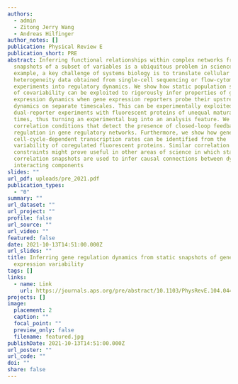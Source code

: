 ```yaml
---
authors:
  - admin
  - Zitong Jerry Wang
  - Andreas Hilfinger
author_notes: []
publication: Physical Review E
publication_short: PRE
abstract: Inferring functional relationships within complex networks from static
  snapshots of a subset of variables is a ubiquitous problem in science. For
  example, a key challenge of systems biology is to translate cellular
  heterogeneity data obtained from single-cell sequencing or flow-cytometry
  experiments into regulatory dynamics. We show how static population snapshots
  of covariability can be exploited to rigorously infer properties of gene
  expression dynamics when gene expression reporters probe their upstream
  dynamics on separate timescales. This can be experimentally exploited in
  dual-reporter experiments with fluorescent proteins of unequal maturation
  times, thus turning an experimental bug into an analysis feature. We derive
  correlation conditions that detect the presence of closed-loop feedback
  regulation in gene regulatory networks. Furthermore, we show how genes with
  cell-cycle-dependent transcription rates can be identified from the
  variability of coregulated fluorescent proteins. Similar correlation
  constraints might prove useful in other areas of science in which static
  correlation snapshots are used to infer causal connections between dynamically
  interacting components
slides: ""
url_pdf: uploads/pre_2021.pdf
publication_types:
  - "0"
summary: ""
url_dataset: ""
url_project: ""
profile: false
url_source: ""
url_video: ""
featured: false
date: 2021-10-13T14:51:00.000Z
url_slides: ""
title: Inferring gene regulation dynamics from static snapshots of gene
  expression variability
tags: []
links:
  - name: Link
    url: https://journals.aps.org/pre/abstract/10.1103/PhysRevE.104.044406
projects: []
image:
  placement: 2
  caption: ""
  focal_point: ""
  preview_only: false
  filename: featured.jpg
publishDate: 2021-10-13T14:51:00.000Z
url_poster: ""
url_code: ""
doi: ""
share: false
---
```

